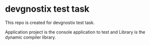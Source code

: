 # devgnostix test task 

This repo is created for devgnostix test task. 

Application project is the console application to test and Library is the dynamic compiler library.



